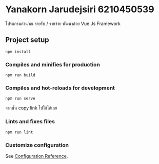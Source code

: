 # Yanakorn Jarudejsiri 6210450539

โปรแกรมคำนวณ รายรับ / รายจ่าย พัฒนาด้วย Vue Js Framework

## Project setup
```
npm install
```

### Compiles and minifies for production
```
npm run build

```

### Compiles and hot-reloads for development
```
npm run serve

```

จากนั้น copy link ไปใช้ได้เลย

### Lints and fixes files
```
npm run lint
```

### Customize configuration
See [Configuration Reference](https://cli.vuejs.org/config/).
